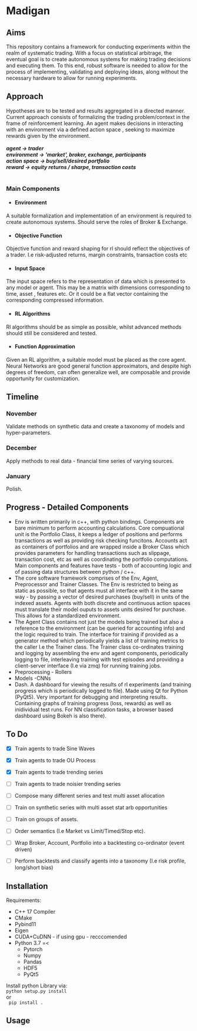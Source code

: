 # Madigan

## Aims
This repository contains a framework for conducting experiments within the realm 
of systematic trading. With a focus on statistical arbitrage, the eventual goal
is to create autonomous systems for making trading decisions and executing them.
To this end, robust software is needed to allow for the process of implementing,
validating and deploying ideas, along without the necessary hardware to allow for
running experiments.

## Approach
Hypotheses are to be tested and results aggregated in a directed manner. <br>
Current approach consists of formalizing the trading problem/context in the frame
of reinforcement learning. An agent makes decisions in interacting with
an environment via a defined action space , seeking to
maximize rewards given by the environment. <br>
<br>
***agent -> trader<br>
environment -> 'market', broker, exchange, participants <br>
action space -> buy/sell/desired portfolio <br>
reward -> equity returns / sharpe, transaction costs***<br>
<br>


### Main Components
- #### Environment
A suitable formalization and implementation of an environment is required to
create autonomous systems. Should serve the roles of Broker & Exchange.
- #### Objective Function
Objective function and reward shaping for rl should reflect the objectives of a trader. I.e risk-adjusted returns, margin constraints, transaction costs etc
- #### Input Space
The input space refers to the representation of data which is presented to any
model or agent. This may be a matrix with dimensions corresponding to time, asset
, features etc. Or it could be a flat vector containing the corresponding
compressed information.
- #### RL Algorithms
Rl algorithms should be as simple as possible, whilst advanced methods should still
be considered and tested.
- #### Function Approximation
Given an RL algorithm, a suitable model must be placed as the core agent.
Neural Networks are good general function approximators, and despite high degrees of
freedom, can often generalize well, are composable and provide opportunity for customization.


## Timeline
### November
Validate methods on synthetic data and create a taxonomy of models and 
hyper-parameters.
### December
Apply methods to real data - financial time series of varying sources. 
### January
Polish.


## Progress - Detailed Components
- Env is written primarily in c++, with python bindings. Components are bare minimum to perform accounting calculations. Core compuational unit is the Portfolio Class, 
it keeps a ledger of positions and performs transactions as well as providing 
risk checking funcitons. Accounts act as containers of portfolios and are wrapped inside a Broker Class which provides parameters for handling transactions such as slippage, transaction cost, etc as well as coordinating the portfolio computations. 
Main components and features have tests - both of accounting logic and of passing
data structures between python / c++.
- The core software framework comprises of the Env, Agent, Preprocessor and 
Trainer Classes. The Env is restricted to being as static as possible, so that 
agents must all interface with it in the same way - by passing a vector of desired
purchases (buy/sell) in units of the indexed assets. Agents with both discrete
and continuous action spaces must translate their model ouputs to assets units
desired for purchase. This allows for a standardized environment.
- The Agent Class contains not just the models being trained but also a reference to the environment (can be queried for accounting info) and the logic required to
train. The interface for training if provided as a generator method which 
periodically yields a list of training metrics to the caller I.e the Trainer class.
The Trainer class co-ordinates training and logging by assembling the env and agent 
components, periodically logging to file, interleaving training with test episodes
and providing a client-server interface (I.e via zmq) for running training jobs.
- Preprocessing - Rollers
- Models -CNNs
- Dash. A dashboard for viewing the results of rl experiments (and training
progress which is periodically logged to file). Made using Qt for Python (PyQt5).
Very important for debugging and interpreting results. Containing graphs of 
training progress (loss, rewards) as well as inidividual test runs. For NN classification tasks, a browser based dashboard using Bokeh is also there).

## To Do
- [X] Train agents to trade Sine Waves 
- [X] Train agents to trade OU Process
- [X] Train agents to trade trending series
- [ ] Train agents to trade noisier trending series
- [ ] Compose many different series and test multi asset allocation
- [ ] Train on synthetic series with multi asset stat arb opportunities
- [ ] Train on groups of assets.
- [ ] Order semantics (I.e Market vs Limit/Timed/Stop etc). 
- [ ] Wrap Broker, Account, Portfolio into a backtesting co-ordinator (event driven)
- [ ] Perform backtests and classify agents into a taxonomy (I.e risk profile, 
long/short bias)



## Installation
Requirements: 
- C++ 17 Compiler
- CMake
- Pybind11
- Eigen
- CUDA+CuDNN - if using gpu - recccomended
- Python 3.7 =<
    - Pytorch 
    - Numpy
    - Pandas
    - HDF5
    - PyQt5 <br>
    
Install python Library via: <br>
    ```
    python setup.py install
    ```<br>
    or<br>
    ``` 
    pip install .
    ```<br>


## Usage